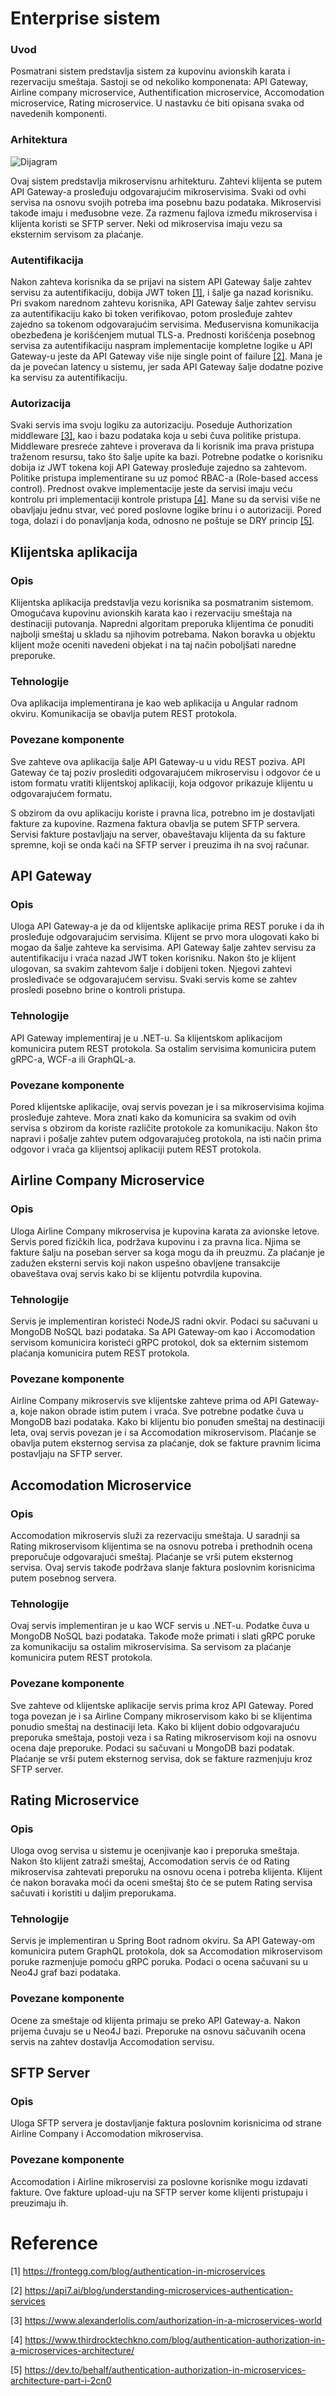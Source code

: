 # Enterprise sistem
### Uvod
Posmatrani sistem predstavlja sistem za kupovinu avionskih karata i rezervaciju smeštaja. Sastoji se od nekoliko komponenata: API Gateway, Airline company microservice, Authentification microservice, Accomodation microservice, Rating microservice. U nastavku će biti opisana svaka od navedenih komponenti.

### Arhitektura
![Dijagram](/Dijagrami/DijagramTokaPodataka.jpg)

Ovaj sistem predstavlja mikroservisnu arhitekturu. Zahtevi klijenta se putem API Gateway-a prosleđuju odgovarajućim mikroservisima. Svaki od ovhi servisa na osnovu svojih potreba ima posebnu bazu podataka. Mikroservisi takođe imaju i međusobne veze. Za razmenu fajlova između mikroservisa i klijenta koristi se SFTP server. Neki od mikroservisa imaju vezu sa eksternim servisom za plaćanje.

### Autentifikacija
Nakon zahteva korisnika da se prijavi na sistem API Gateway šalje zahtev servisu za autentifikaciju, dobija JWT token [[1]](#reference), i šalje ga nazad korisniku. Pri svakom narednom zahtevu korisnika, API Gateway šalje zahtev servisu za autentifikaciju kako bi token verifikovao, potom prosleđuje zahtev zajedno sa tokenom odgovarajućim servisima. Međuservisna komunikacija obezbeđena je korišćenjem mutual TLS-a. Prednosti korišćenja posebnog servisa za autentifikaciju naspram implementacije kompletne logike u API Gateway-u jeste da API Gateway više nije single point of failure [[2]](#reference). Mana je da je povećan latency u sistemu, jer sada API Gateway šalje dodatne pozive ka servisu za autentifikaciju.

### Autorizacija
Svaki servis ima svoju logiku za autorizaciju. Poseduje Authorization middleware [[3]](#reference), kao i bazu podataka koja u sebi čuva politike pristupa. Middleware presreće zahteve i proverava da li korisnik ima prava pristupa traženom resursu, tako što šalje upite ka bazi. Potrebne podatke o korisniku dobija iz JWT tokena koji API Gateway prosleđuje zajedno sa zahtevom. Politike pristupa implementirane su uz pomoć RBAC-a (Role-based access control). Prednost ovakve implementacije jeste da servisi imaju veću kontrolu pri implementaciji kontrole pristupa [[4]](#reference). Mane su da servisi više ne obavljaju jednu stvar, već pored poslovne logike brinu i o autorizaciji. Pored toga, dolazi i do ponavljanja koda, odnosno ne poštuje se DRY princip [[5]](#reference).

## Klijentska aplikacija

### Opis
Klijentska aplikacija predstavlja vezu korisnika sa posmatranim sistemom. Omogućava kupovinu avionskih karata kao i rezervaciju smeštaja na destinaciji putovanja. Napredni algoritam preporuka klijentima će ponuditi najbolji smeštaj u skladu sa njihovim potrebama. Nakon boravka u objektu klijent može oceniti navedeni objekat i na taj način poboljšati naredne preporuke.

### Tehnologije
Ova aplikacija implementirana je kao web aplikacija u Angular radnom okviru. Komunikacija se obavlja putem REST protokola.

### Povezane komponente
Sve zahteve ova aplikacija šalje API Gateway-u u vidu REST poziva. API Gateway će taj poziv proslediti odgovarajućem mikroservisu i odgovor će u istom formatu vratiti klijentskoj aplikaciji, koja odgovor prikazuje klijentu u odgovarajućem formatu. 

S obzirom da ovu aplikaciju koriste i pravna lica, potrebno im je dostavljati fakture za kupovine. Razmena faktura obavlja se putem SFTP servera. Servisi fakture postavljaju na server, obaveštavaju klijenta da su fakture spremne, koji se onda kači na SFTP server i preuzima ih na svoj računar.

## API Gateway

### Opis
Uloga API Gateway-a je da od klijentske aplikacije prima REST poruke i da ih prosleđuje odgovarajućim servisima. Klijent se prvo mora ulogovati kako bi mogao da šalje zahteve ka servisima. API Gateway šalje zahtev servisu za autentifikaciju i vraća nazad JWT token korisniku. Nakon što je klijent ulogovan, sa svakim zahtevom šalje i dobijeni token.  Njegovi zahtevi prosleđivaće se odgovarajućem servisu. Svaki servis kome se zahtev prosledi posebno brine o kontroli pristupa.

### Tehnologije
API Gateway implementiraj je u .NET-u. Sa klijentskom aplikacijom komunicira putem REST protokola. Sa ostalim servisima komunicira putem gRPC-a, WCF-a ili GraphQL-a.

### Povezane komponente
Pored klijentske aplikacije, ovaj servis povezan je i sa mikroservisima kojima prosleđuje zahteve. Mora znati kako da komunicira sa svakim od ovih servisa s obzirom da koriste različite protokole za komunikaciju. Nakon što napravi i pošalje zahtev putem odgovarajućeg protokola, na isti način prima odgovor i vraća ga klijentsoj aplikaciji putem REST protokola.

## Airline Company Microservice

### Opis
Uloga Airline Company mikroservisa je kupovina karata za avionske letove. Servis pored fizičkih lica, podržava kupovinu i za pravna lica. Njima se fakture šalju na poseban server sa koga mogu da ih preuzmu. Za plaćanje je zadužen eksterni servis koji nakon uspešno obavljene transakcije obaveštava ovaj servis kako bi se klijentu potvrdila kupovina.

### Tehnologije
Servis je implementiran koristeći NodeJS radni okvir. Podaci su sačuvani u MongoDB NoSQL bazi podataka. Sa API Gateway-om kao i Accomodation servisom komunicira koristeći gRPC protokol, dok sa ekternim sistemom plaćanja komunicira putem REST protokola.

### Povezane komponente
Airline Company mikroservis sve klijentske zahteve prima od API Gateway-a, koje nakon obrade istim putem i vraća. Sve potrebne podatke čuva u MongoDB bazi podataka. Kako bi klijentu bio ponuđen smeštaj na destinaciji leta, ovaj servis povezan je i sa Accomodation mikroservisom. Plaćanje se obavlja putem eksternog servisa za plaćanje, dok se fakture pravnim licima postavljaju na SFTP server. 

## Accomodation Microservice

### Opis
Accomodation mikroservis služi za rezervaciju smeštaja. U saradnji sa Rating mikroservisom klijentima se na osnovu potreba i prethodnih ocena preporučuje odgovarajući smeštaj. Plaćanje se vrši putem eksternog servisa. Ovaj servis takođe podržava slanje faktura poslovnim korisnicima putem posebnog servera.

### Tehnologije
Ovaj servis implementiran je u kao WCF servis u .NET-u. Podatke čuva u MongoDB NoSQL bazi podataka. Takođe može primati i slati gRPC poruke za komunikaciju sa ostalim mikroservisima. Sa servisom za plaćanje komunicira putem REST protokola.

### Povezane komponente
Sve zahteve od klijentske aplikacije servis prima kroz API Gateway. Pored toga povezan je i sa Airline Company mikroservisom kako bi se klijentima ponudio smeštaj na destinaciji leta. Kako bi klijent dobio odgovarajuću preporuka smeštaja, postoji veza i sa Rating mikroservisom koji na osnovu ocena daje preporuke. Podaci su sačuvani u MongoDB bazi podatak. Plaćanje se vrši putem eksternog servisa, dok se fakture razmenjuju kroz SFTP server.

## Rating Microservice

### Opis
Uloga ovog servisa u sistemu je ocenjivanje kao i preporuka smeštaja. Nakon što klijent zatraži smeštaj, Accomodation servis će od Rating mikroservisa zahtevati preporuku na osnovu ocena i potreba klijenta. Klijent će nakon boravaka moći da oceni smeštaj što će se putem Rating servisa sačuvati i koristiti u daljim preporukama. 

### Tehnologije
Servis je implementiran u Spring Boot radnom okviru. Sa API Gateway-om komunicira putem GraphQL protokola, dok sa Accomodation mikroservisom poruke razmenjuje pomoću gRPC poruka.
Podaci o ocena sačuvani su u Neo4J graf bazi podataka.

### Povezane komponente
Ocene za smeštaje od klijenta primaju se preko API Gateway-a. Nakon prijema čuvaju se u Neo4J bazi. Preporuke na osnovu sačuvanih ocena servis na zahtev dostavlja Accomodation servisu.

## SFTP Server

### Opis
Uloga SFTP servera je dostavljanje faktura poslovnim korisnicima od strane Airline Company i Accomodation mikroservisa.

### Povezane komponente
Accomodation i Airline mikroservisi za poslovne korisnike mogu izdavati fakture. Ove fakture upload-uju na SFTP server kome klijenti pristupaju i preuzimaju ih.

# Reference
[1] https://frontegg.com/blog/authentication-in-microservices

[2] https://api7.ai/blog/understanding-microservices-authentication-services

[3] https://www.alexanderlolis.com/authorization-in-a-microservices-world

[4] https://www.thirdrocktechkno.com/blog/authentication-authorization-in-a-microservices-architecture/

[5] https://dev.to/behalf/authentication-authorization-in-microservices-architecture-part-i-2cn0